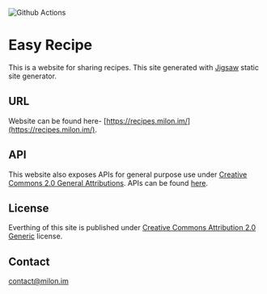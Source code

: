 ![Github Actions](https://github.com/milon/recipes/actions/workflows/build-publish.yml/badge.svg)

# Easy Recipe

This is a website for sharing recipes. This site generated with [Jigsaw](http://jigsaw.tighten.co) static site generator.

## URL

Website can be found here- [https://recipes.milon.im/](https://recipes.milon.im/).

## API

This website also exposes APIs for general purpose use under [Creative Commons 2.0 General Attributions](https://creativecommons.org/licenses/by/2.0/). APIs can be found [here](https://easy-recipes.netlify.app/api/index.json).

## License

Everthing of this site is published under [Creative Commons Attribution 2.0 Generic](https://creativecommons.org/licenses/by/2.0/deed.en) license.

## Contact

contact@milon.im
